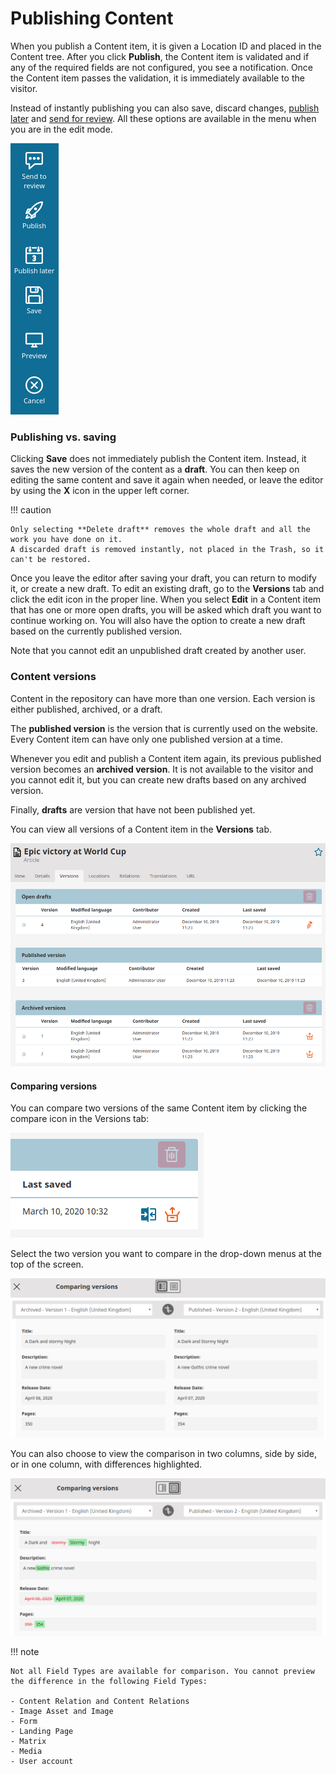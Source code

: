 # Publishing Content

When you publish a Content item, it is given a Location ID and placed in the Content tree.
After you click **Publish**, the Content item is validated and if any of the required fields are not configured, you see a notification.
Once the Content item passes the validation, it is immediately available to the visitor.

Instead of instantly publishing you can also save, discard changes, [publish later](advanced_publishing_options.md#date-based-publishing) and [send for review](editorial_workflow.md).
All these options are available in the menu when you are in the edit mode.

![Publishing options](img/publishing_options.png "Publishing options")

### Publishing vs. saving

Clicking **Save** does not immediately publish the Content item.
Instead, it saves the new version of the content as a **draft**.
You can then keep on editing the same content and save it again when needed, or leave the editor by using the **X** icon in the upper left corner.

!!! caution

    Only selecting **Delete draft** removes the whole draft and all the work you have done on it.
    A discarded draft is removed instantly, not placed in the Trash, so it can't be restored.

Once you leave the editor after saving your draft, you can return to modify it, or create a new draft.
To edit an existing draft, go to the **Versions** tab and click the edit icon in the proper line.
When you select **Edit** in a Content item that has one or more open drafts, you will be asked which draft you want to continue working on.
You will also have the option to create a new draft based on the currently published version.

Note that you cannot edit an unpublished draft created by another user.

### Content versions

Content in the repository can have more than one version.
Each version is either published, archived, or a draft.

The **published version** is the version that is currently used on the website.
Every Content item can have only one published version at a time.

Whenever you edit and publish a Content item again, its previous published version becomes an **archived version**.
It is not available to the visitor and you cannot edit it, but you can create new drafts based on any archived version.

Finally, **drafts** are version that have not been published yet.

You can view all versions of a Content item in the **Versions** tab.

![All versions of a Content item](img/content_item_versions.png "All versions of a Content item")

#### Comparing versions

You can compare two versions of the same Content item by clicking the compare icon
in the Versions tab:

![](img/compare_icon.png)

Select the two version you want to compare in the drop-down menus at the top of the screen.

![](img/compare_results_2_col.png "Version comparison in two-column view")

You can also choose to view the comparison in two columns, side by side,
or in one column, with differences highlighted.

![](img/compare_results_1_col.png "Version comparison in one-column view")

!!! note

    Not all Field Types are available for comparison. You cannot preview the difference in the following Field Types:

    - Content Relation and Content Relations
    - Image Asset and Image
    - Form
    - Landing Page
    - Matrix
    - Media
    - User account
